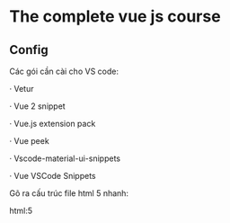 # The complete vue js course

## Config

Các gói cần cài cho VS code:

·    Vetur

·    Vue 2 snippet

·    Vue.js extension pack

·    Vue peek

·    Vscode-material-ui-snippets

·    Vue VSCode Snippets

Gõ ra cấu trúc file html 5 nhanh:

html:5